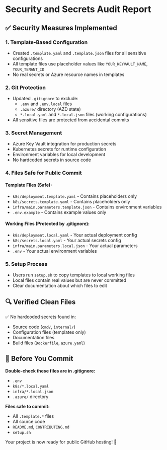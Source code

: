 # Security and Secrets Audit Report

## ✅ Security Measures Implemented

### 1. Template-Based Configuration
- Created `.template.yaml` and `.template.json` files for all sensitive configurations
- All template files use placeholder values like `YOUR_KEYVAULT_NAME`, `YOUR_TENANT_ID`
- No real secrets or Azure resource names in templates

### 2. Git Protection
- Updated `.gitignore` to exclude:
  - `.env` and `.env.local` files
  - `.azure/` directory (AZD state)
  - `*.local.yaml` and `*.local.json` files (working configurations)
- All sensitive files are protected from accidental commits

### 3. Secret Management
- Azure Key Vault integration for production secrets
- Kubernetes secrets for runtime configuration
- Environment variables for local development
- No hardcoded secrets in source code

### 4. Files Safe for Public Commit

#### Template Files (Safe):
- `k8s/deployment.template.yaml` - Contains placeholders only
- `k8s/secrets.template.yaml` - Contains placeholders only  
- `infra/main.parameters.template.json` - Contains environment variables
- `.env.example` - Contains example values only

#### Working Files (Protected by .gitignore):
- `k8s/deployment.local.yaml` - Your actual deployment config
- `k8s/secrets.local.yaml` - Your actual secrets config
- `infra/main.parameters.local.json` - Your actual parameters
- `.env` - Your actual environment variables

### 5. Setup Process
- Users run `setup.sh` to copy templates to local working files
- Local files contain real values but are never committed
- Clear documentation about which files to edit

## 🔍 Verified Clean Files

✅ No hardcoded secrets found in:
- Source code (`cmd/`, `internal/`)
- Configuration files (templates only)
- Documentation files
- Build files (`Dockerfile`, `azure.yaml`)

## 🚨 Before You Commit

**Double-check these files are in .gitignore:**
- `.env`
- `k8s/*.local.yaml`
- `infra/*.local.json`
- `.azure/` directory

**Files safe to commit:**
- All `.template.*` files
- All source code
- `README.md`, `CONTRIBUTING.md`
- `setup.sh`

Your project is now ready for public GitHub hosting! 🎉
